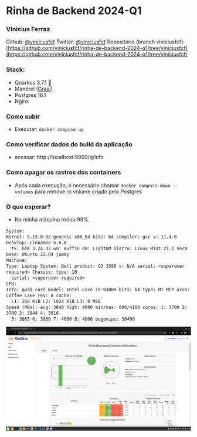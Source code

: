 # Rinha de Backend 2024-Q1

### Vinicius Ferraz

Github: [@viniciusfcf](https://github.com/viniciusfcf)
Twitter: [@viniciusfcf](https://twitter.com/viniciusfcf)
Repositório (branch viniciusfcf): [https://github.com/viniciusfcf/rinha-de-backend-2024-q1/tree/viniciusfcf](https://github.com/viniciusfcf/rinha-de-backend-2024-q1/tree/viniciusfcf)


### Stack:
- Quarkus 3.7.1 🚀
- Mandrel ([Graal](https://github.com/graalvm/mandrel))
- Postgres 16.1
- Nginx

### Como subir
- Executar: `docker compose up`

### Como verificar dados do build da aplicação
- acessar: http://localhost:9999/q/info

### Como apagar os rastros dos containers
- Após cada execução, é necessário chamar `docker compose down --volumes` para remove ro volume criado pelo Postgres

### O que esperar?
 - Na minha máquina rodou 99%. 
  ```
  System:
  Kernel: 5.15.0-92-generic x86_64 bits: 64 compiler: gcc v: 11.4.0 Desktop: Cinnamon 5.6.8
    tk: GTK 3.24.33 wm: muffin dm: LightDM Distro: Linux Mint 21.1 Vera base: Ubuntu 22.04 jammy
Machine:
  Type: Laptop System: Dell product: G3 3590 v: N/A serial: <superuser required> Chassis: type: 10
    serial: <superuser required>
CPU:
  Info: quad core model: Intel Core i5-9300H bits: 64 type: MT MCP arch: Coffee Lake rev: A cache:
    L1: 256 KiB L2: 1024 KiB L3: 8 MiB
  Speed (MHz): avg: 3848 high: 4000 min/max: 800/4100 cores: 1: 3700 2: 3700 3: 3844 4: 3816
    5: 3865 6: 3860 7: 4000 8: 4000 bogomips: 38400

  ```
  ![alt text](image.png)
